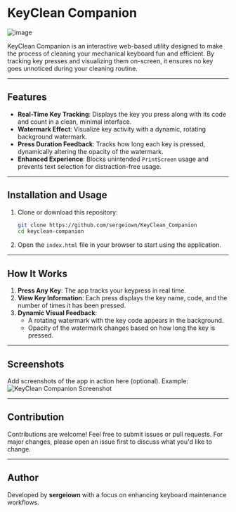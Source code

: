 # KeyClean Companion
![image](https://github.com/user-attachments/assets/7a61d0f8-d4f3-4f38-a116-1d7a4dfa613e)

KeyClean Companion is an interactive web-based utility designed to make the process of cleaning your mechanical keyboard fun and efficient. By tracking key presses and visualizing them on-screen, it ensures no key goes unnoticed during your cleaning routine.

---

## Features
- **Real-Time Key Tracking**: Displays the key you press along with its code and count in a clean, minimal interface.
- **Watermark Effect**: Visualize key activity with a dynamic, rotating background watermark.
- **Press Duration Feedback**: Tracks how long each key is pressed, dynamically altering the opacity of the watermark.
- **Enhanced Experience**: Blocks unintended `PrintScreen` usage and prevents text selection for distraction-free usage.

---

## Installation and Usage
1. Clone or download this repository:
   ```bash
   git clone https://github.com/sergeiown/KeyClean_Companion
   cd keyclean-companion
2. Open the `index.html` file in your browser to start using the application.

---

## How It Works
1. **Press Any Key**: The app tracks your keypress in real time.
2. **View Key Information**: Each press displays the key name, code, and the number of times it has been pressed.
3. **Dynamic Visual Feedback**:
   - A rotating watermark with the key code appears in the background.
   - Opacity of the watermark changes based on how long the key is pressed.

---

## Screenshots
Add screenshots of the app in action here (optional). Example:
![KeyClean Companion Screenshot](https://via.placeholder.com/800x400.png?text=Screenshot+Placeholder)

---

## Contribution
Contributions are welcome! Feel free to submit issues or pull requests. For major changes, please open an issue first to discuss what you'd like to change.


---

## Author
Developed by **sergeiown** with a focus on enhancing keyboard maintenance workflows.

